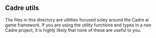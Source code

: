 ## Cadre utils

The files in this directory are utilities focused soley around the Cadre
ai game framework. If you are using the utility functions and types in a non
Cadre project, it is highly likely that none of these are useful to you.
